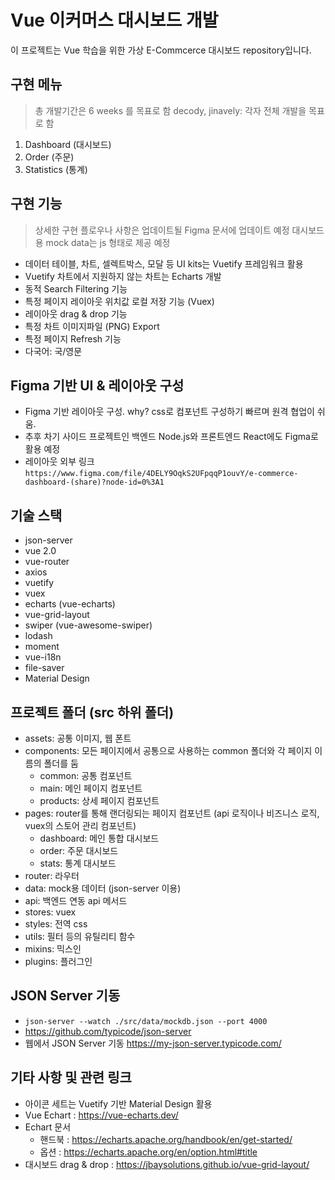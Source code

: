 # Vue 이커머스 대시보드 개발
이 프로젝트는 Vue 학습을 위한 가상 E-Commcerce 대시보드 repository입니다.

## 구현 메뉴
> 총 개발기간은 6 weeks 를 목표로 함
> decody, jinavely: 각자 전체 개발을 목표로 함
1. Dashboard (대시보드)
2. Order (주문)
3. Statistics (통계)

## 구현 기능
> 상세한 구현 플로우나 사항은 업데이트될 Figma 문서에 업데이트 예정
> 대시보드용 mock data는 js 형태로 제공 예정
- 데이터 테이블, 차트, 셀렉트박스, 모달 등 UI kits는 Vuetify 프레임워크 활용
- Vuetify 차트에서 지원하지 않는 차트는 Echarts 개발
- 동적 Search Filtering 기능
- 특정 페이지 레이아웃 위치값 로컬 저장 기능 (Vuex)
- 레이아웃 drag & drop 기능
- 특정 차트 이미지파일 (PNG) Export
- 특정 페이지 Refresh 기능
- 다국어: 국/영문

## Figma 기반 UI & 레이아웃 구성
- Figma 기반 레이아웃 구성. why? css로 컴포넌트 구성하기 빠르며 원격 협업이 쉬움.
- 추후 차기 사이드 프로젝트인 백엔드 Node.js와 프론트엔드 React에도 Figma로 활용 예정
- 레이아웃 외부 링크 `https://www.figma.com/file/4DELY9OqkS2UFpqqP1ouvY/e-commerce-dashboard-(share)?node-id=0%3A1`

## 기술 스택
- json-server
- vue 2.0
- vue-router
- axios
- vuetify
- vuex
- echarts (vue-echarts)
- vue-grid-layout
- swiper (vue-awesome-swiper)
- lodash
- moment
- vue-i18n
- file-saver
- Material Design

## 프로젝트 폴더 (src 하위 폴더)
- assets: 공통 이미지, 웹 폰트
- components: 모든 페이지에서 공통으로 사용하는 common 폴더와 각 페이지 이름의 폴더를 둠
    - common: 공통 컴포넌트
    - main: 메인 페이지 컴포넌트
    - products: 상세 페이지 컴포넌트
- pages: router를 통해 랜더링되는 페이지 컴포넌트
    (api 로직이나 비즈니스 로직, vuex의 스토어 관리 컴포넌트)
    - dashboard: 메인 통합 대시보드
    - order: 주문 대시보드
    - stats: 통계 대시보드
- router: 라우터
- data: mock용 데이터 (json-server 이용)
- api: 백엔드 연동 api 메서드
- stores: vuex
- styles: 전역 css
- utils: 필터 등의 유틸리티 함수
- mixins: 믹스인
- plugins: 플러그인

## JSON Server 기동
- `json-server --watch ./src/data/mockdb.json --port 4000`
- https://github.com/typicode/json-server
- 웹에서 JSON Server 기동 https://my-json-server.typicode.com/

## 기타 사항 및 관련 링크
- 아이콘 세트는 Vuetify 기반 Material Design 활용
- Vue Echart : https://vue-echarts.dev/
- Echart 문서
    - 핸드북 : https://echarts.apache.org/handbook/en/get-started/
    - 옵션 : https://echarts.apache.org/en/option.html#title
- 대시보드 drag & drop : https://jbaysolutions.github.io/vue-grid-layout/